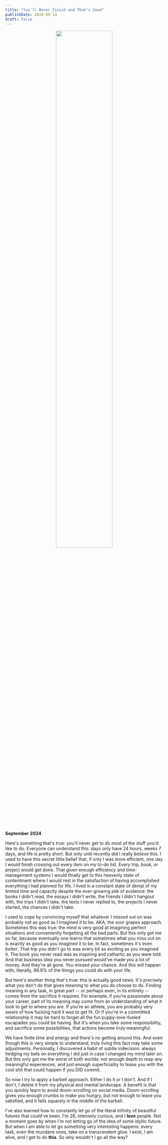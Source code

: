 ```yaml
---
title: "You'll Never Finish and That's Good"
publishDate: 2024-09-14
draft: false
---
```


<figure style="text-align: center;">
  <img src="media/hebclouds.jpg" alt="" style="width:65%">
</figure>

**September 2024** 

Here's something that's true: you'll never get to do most of the stuff you'd like to do.
Everyone can understand this: days only have 24 hours, weeks 7 days, and life is pretty short.
But only until recently did I really *believe* this.
I used to have this secret little belief that, if only I was more efficient, one day I would finish crossing out every item on my to-do list.
Every trip, book, or project would get done.
That given enough efficiency and time-management systems I would finally get to this heavenly state of contentment where I would rest in the satisfaction of having accomplished everything I had planned for life.
I lived in a constant state of denial of my limited time and capacity despite the ever-growing pile of evidence: the books I didn't read, the essays I didn't write, the friends I didn't hangout with, the trips I didn't take, the texts I never replied to, the projects I never started, the chances I didn't take.   

I used to cope by convincing myself that whatever I missed out on was probably not as good as I imagined it to be. 
AKA, the sour grapes approach.
Sometimes this was true: the mind is very good at imagining perfect situations and conveniently forgetting all the bad parts. 
But this only got me so far, because eventually one learns that sometimes what you miss out on is exactly as good as you imagined it to be. 
In fact, sometimes it's even *better*. 
That trip you didn't go to was every bit as exciting as you imagined it. 
The book you never read was as inspiring and cathartic as you were told. 
And that business idea you never pursued would've made you a lot of money.
And they're all gone.
You missed your chance. 
And this will happen with, literally, 99.9% of the things you could do with your life.

But here's another thing that's true: this is actually good news.
It's precisely what you don't do that gives meaning to what you do choose to do.
Finding meaning in any task, in great part -- or perhaps even, in its entirety -- comes from the sacrifice it requires.
For example, if you're passionate about your career, part of its meaning may come from an understanding of what it took to get to where you are. If you're an athlete, you are probably very aware of how fucking hard it was to get fit.
Or if you're in a committed relationship it may be hard to forget all the fun puppy-love-fueled escapades you could be having.
But it's when you take some responsibility, and sacrifice some possibilities, that actions become truly meaningful.

We have finite time and energy and there's no getting around this. 
And even though this is very simple to understand, truly living this fact may take some adjustments. 
Personally, I discovered a habit of subtle indecision: always hedging my bets on everything I did just in case I changed my mind later on.
But this only got me the worst of both worlds: not enough depth to reap any meaningful experiences, and just enough superficiality to tease you with the cool shit that could happen if you DID commit.

So now I try to apply a barbell approach.
Either I do it or I don't. 
And if I don't, I delete it from my physical and mental landscape. 
A benefit is that you quickly learn to avoid doom-scrolling on social media.
Doom-scrolling gives you enough crumbs to make you hungry, but not enough to leave you satisfied, and it falls squarely in the middle of the barbell.

I've also learned how to constantly let go of the literal infinity of beautiful futures that could've been. 
I'm 26, intensely curious, and I **love** people. 
Not a moment goes by when I'm not letting go of the idea of some idyllic future.
But when I am able to let go something very interesting happens: every task, even the mundane ones, take on a transcendent glow. 
I exist, I am alive, and I get to do **this**.
So why wouldn't I go all the way? 